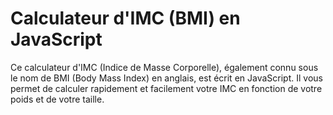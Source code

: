 # Calculateur d'IMC (BMI) en JavaScript

Ce calculateur d'IMC (Indice de Masse Corporelle), également connu sous le nom de BMI (Body Mass Index) en anglais, est écrit en JavaScript. Il vous permet de calculer rapidement et facilement votre IMC en fonction de votre poids et de votre taille.